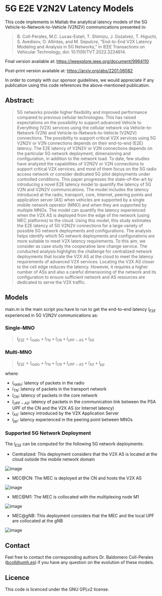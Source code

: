 # 5G E2E V2N2V Latency Models

This code implements in Matlab the analytical latency models of the 5G Vehicle-to-Network-to-Vehicle (V2N2V) communications presented in:

> B. Coll-Perales, M.C. Lucas-Estañ, T. Shimizu, J. Gozalvez, T. Higuchi, S. Avedisov, O. Altintas, and M. Sepulcre, "End-to-End V2X Latency Modeling and Analysis in 5G Networks," in IEEE Transactions on Vehicular Technology, doi: 10.1109/TVT.2022.3224614.
 
Final version available at: https://ieeexplore.ieee.org/document/9964110

Post-print version available at: https://arxiv.org/abs/2201.06082

In order to comply with our sponsor guidelines, we would appreciate if any publication using this code references the above-mentioned publication.

## Abstract:

> 5G networks provide higher flexibility and improved performance compared to previous cellular technologies. This has raised expectations on the possibility to support  advanced Vehicle to Everything (V2X) services using the cellular network via Vehicle-to-Network (V2N) and Vehicle-to-Network-to-Vehicle (V2N2V) connections. The possibility  to support critical V2X services using 5G V2N2V or V2N connections depends on their end-to-end (E2E) latency. The E2E latency of V2N2V or V2N connections depends on the  particular 5G network deployment, dimensioning and configuration, in addition to the  network load. To date, few studies have analyzed the capabilities of V2N2V or V2N connections to support critical V2X services, and most of them focus on the 5G radio  access network or consider dedicated 5G pilot deployments under controlled conditions.  This paper progresses the state-of-the-art by introducing a novel E2E latency model to quantify the latency of 5G V2N and V2N2V communications. The model includes the latency introduced at the radio, transport, core, Internet, peering points and application server (AS) when vehicles are supported by a single mobile network operator (MNO) and when they are supported by multiple MNOs. The model can quantify the latency experienced when the V2X AS is deployed from the edge of the network (using MEC platforms) to the cloud. Using this model, this study estimates the E2E latency of 5G V2N2V connections for a large variety of possible 5G network deployments and configurations. The analysis helps identify which 5G network deployments and configurations are more suitable to meet V2X latency requirements. To this aim, we consider as case study the cooperative lane change service. The conducted analysis highlights the challenge for centralized network deployments that locate the V2X AS at the cloud to meet the latency requirements of advanced V2X services. Locating the V2X AS closer to the cell edge reduces the latency. However, it requires a higher number of ASs and also a careful dimensioning of the network and its configuration to ensure sufficient network and AS resources are dedicated to serve the V2X traffic.

## Models 

main.m is the main script you have to run to get the end-to-end latency $l_{E2E}$ experienced in 5G V2N2V communications as:

### Single-MNO

> $l_{E2E} = l_{radio} + l_{TN} + l_{CN} + l_{UPF-AS} + l_{AS}$

### Multi-MNO

> $l_{E2E} = l_{radio} + l_{TN} + l_{CN} + l_{UPF-AS} + l_{AS} + l_{pp}$

where:
* $l_{radio}$: latency of packets in the radio
* $l_{TN}$: latency of packets in the transport network
* $l_{CN}$: latency of packets in the core network
* $l_{UPF-AS}$: latency of packets in the communication link between the PSA UPF of the CN and the V2X AS (or Internet latency)
* $l_{AS}$: latency introduced by the V2X Application Server
* $l_{pp}$: latency experienced in the peering point between MNOs 


### Supported 5G Network Deployment 
The $l_{E2E}$ can be computed for the following 5G network deployments:
*	Centralized: This deployment considers that the V2X AS is located at the cloud outside the mobile network domain 

![image](https://user-images.githubusercontent.com/83281466/209205958-6164bf65-31ee-45f8-80ea-f4868949b868.png)

* MEC@CN: The MEC is deployed at the CN and hosts the V2X AS

![image](https://user-images.githubusercontent.com/83281466/209205867-0b89c1d0-6a10-4114-8287-5e31f57a7f70.png)

* MEC@M1: The MEC is collocated with the multiplexing node M1

![image](https://user-images.githubusercontent.com/83281466/209205779-a76a6190-2818-4f9e-b9a2-f8f9101cee0c.png)

* MEC@gNB: This deployment considers that the MEC and the local UPF are collocated at the gNB

![image](https://user-images.githubusercontent.com/83281466/209205669-eafca312-ba26-48ab-aa46-60970b3cc2e7.png)


## Contact 
Feel free to contact the corresponding authors Dr. Baldomero Coll-Perales (bcoll@umh.es) if you have any question on the evolution of these models.

## Licence 
This code is licenced under the GNU GPLv2 license.
